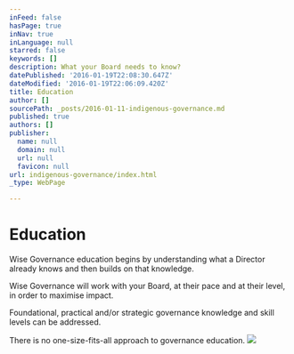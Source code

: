 ```yaml
---
inFeed: false
hasPage: true
inNav: true
inLanguage: null
starred: false
keywords: []
description: What your Board needs to know?
datePublished: '2016-01-19T22:08:30.647Z'
dateModified: '2016-01-19T22:06:09.420Z'
title: Education
author: []
sourcePath: _posts/2016-01-11-indigenous-governance.md
published: true
authors: []
publisher:
  name: null
  domain: null
  url: null
  favicon: null
url: indigenous-governance/index.html
_type: WebPage

---
```

# Education

Wise Governance education begins by understanding what a Director already
knows and then builds on that knowledge.

Wise Governance will work with your Board, at their pace and at their
level, in order to maximise impact. 

Foundational, practical and/or strategic governance knowledge and skill
levels can be addressed.

There is no one-size-fits-all approach to governance education.
![](https://the-grid-user-content.s3-us-west-2.amazonaws.com/58ac4c6e-7c25-449d-9fb0-1895e7f8a633.jpg)
